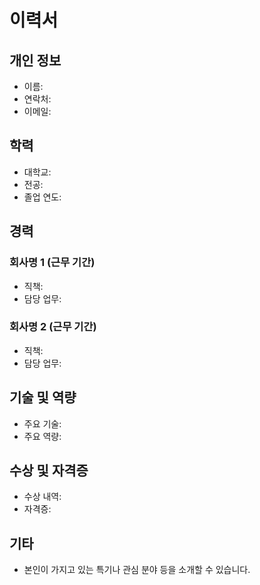 # 이력서

## 개인 정보
- 이름: 
- 연락처: 
- 이메일: 

## 학력
- 대학교: 
- 전공: 
- 졸업 연도: 

## 경력
### 회사명 1 (근무 기간)
- 직책: 
- 담당 업무: 

### 회사명 2 (근무 기간)
- 직책: 
- 담당 업무: 

## 기술 및 역량
- 주요 기술:
- 주요 역량:

## 수상 및 자격증
- 수상 내역:
- 자격증:

## 기타
- 본인이 가지고 있는 특기나 관심 분야 등을 소개할 수 있습니다.
